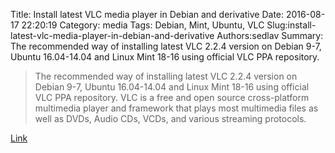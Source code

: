 Title: Install latest VLC media player in Debian and derivative
Date: 2016-08-17 22:20:19
Category: media
Tags: Debian, Mint, Ubuntu, VLC
Slug:install-latest-vlc-media-player-in-debian-and-derivative
Authors:sedlav
Summary: The recommended way of installing latest VLC 2.2.4 version on Debian 9-7, Ubuntu 16.04-14.04 and Linux Mint 18-16 using official VLC PPA repository.

> The recommended way of installing latest VLC 2.2.4 version on Debian 9-7, Ubuntu 16.04-14.04 and Linux Mint 18-16 using official VLC PPA repository.
VLC is a free and open source cross-platform multimedia player and framework that plays most multimedia files as well as DVDs, Audio CDs, VCDs, and various streaming protocols.

[Link](http://www.tecmint.com/install-vlc-player-in-ubuntu-debian-linux-mint)
